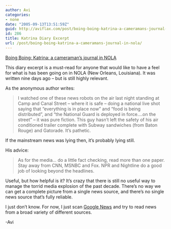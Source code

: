 ```yaml
---
author: Avi
categories:
- none
date: "2005-09-13T13:51:59Z"
guid: http://aviflax.com/post/boing-boing-katrina-a-cameramans-journal-in-nola/
id: 286
title: Katrina Diary Excerpt
url: /post/boing-boing-katrina-a-cameramans-journal-in-nola/
---
```

[Boing Boing: Katrina: a cameraman&#8217;s journal in NOLA](http://www.boingboing.net/2005/09/13/katrina_a_cameramans.html)

This diary excerpt is a must-read for anyone that would like to have a feel for what is has been going on in NOLA (New Orleans, Louisiana). It was written nine days ago &#8211; but is still highly relevant.

As the anonymous author writes:

> I watched one of these news robots on the air last night standing at Camp and Canal Street &#8211; where it is safe &#8211; doing a national live shot saying that “everything is in place now” and “food is being distributed”, and “the National Guard is deployed in force….on the street” &#8211; it was pure fiction. This guy hasn’t left the safety of his air conditioned trailer complete with Subway sandwiches (from Baton Rouge) and Gatorade. It’s pathetic.

If the mainstream news was lying then, it&#8217;s probably lying still.

His advice:

> As for the media… do a little fact checking, read more than one paper. Stay away from CNN, MSNBC and Fox. NPR and Nightline do a good job of looking beyond the headlines.

Useful, but how helpful is it? It&#8217;s crazy that there is still no useful way to manage the torrid media explosion of the past decade. There&#8217;s no way we can get a complete picture from a single news source, and there&#8217;s no single news source that&#8217;s fully reliable.

I just don&#8217;t know. For now, I just scan [Google News](http://news.google.com/) and try to read news from a broad variety of different sources.

-Avi